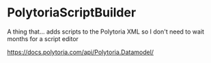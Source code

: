 # PolytoriaScriptBuilder

A thing that... adds scripts to the Polytoria XML so I don't need to wait months for a script editor

https://docs.polytoria.com/api/Polytoria.Datamodel/
